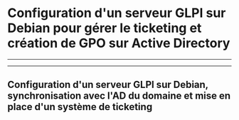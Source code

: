 # Configuration d'un serveur GLPI sur Debian pour gérer le ticketing et création de GPO sur Active Directory

---


---

## Configuration d'un serveur GLPI sur Debian, synchronisation avec l'AD du domaine et mise en place d'un système de ticketing


